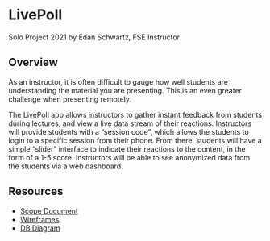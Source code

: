 # LivePoll

Solo Project 2021
by Edan Schwartz, FSE Instructor

## Overview

As an instructor, it is often difficult to gauge how well students are understanding the material you are presenting. This is an even greater challenge when presenting remotely.

The LivePoll app allows instructors to gather instant feedback from students during lectures, and view a live data stream of their reactions. Instructors will provide students with a “session code”, which allows the students to login to a specific session from their phone. From there, students will have a simple “slider” interface to indicate their reactions to the content, in the form of a 1-5 score. Instructors will be able to see anonymized data from the students via a web dashboard.

## Resources

- [Scope Document](https://docs.google.com/document/d/1fitdL8rIv16WKjw5RVkR6xVECxv8iARVs9v7WnnwYeI/edit#)
- [Wireframes](https://www.figma.com/file/8rij4EduSSh9dViPmKI6Lh/LivePoll-Wireframes)
- [DB Diagram](https://dbdesigner.page.link/yNuTmh2N756NvpZW6)